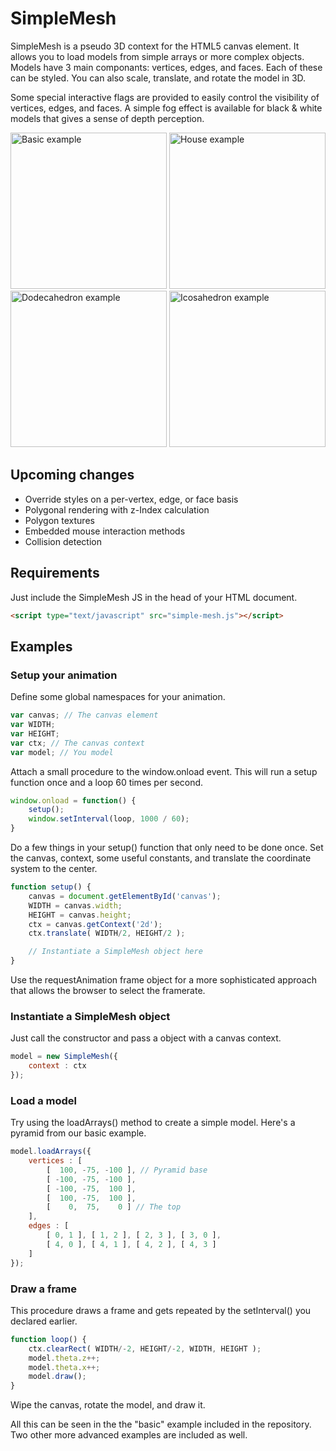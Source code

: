 # SimpleMesh

SimpleMesh is a pseudo 3D context for the HTML5 canvas element. It allows you to load models from simple arrays or more complex objects. Models have 3 main componants: vertices, edges, and faces. Each of these can be styled. You can also scale, translate, and rotate the model in 3D.

Some special interactive flags are provided to easily control the visibility of vertices, edges, and faces. A simple fog effect is available for black & white models that gives a sense of depth perception.

<a href="http://edj-boston.github.io/simple-mesh/examples/basic/"><img width="250" height="250" src="http://edj-boston.github.io/simple-mesh/images/examples-basic.jpg" alt="Basic example" /></a>
<a href="http://edj-boston.github.io/simple-mesh/examples/house/"><img width="250" height="250" src="http://edj-boston.github.io/simple-mesh/images/examples-house.jpg" alt="House example" /></a>
<a href="http://edj-boston.github.io/simple-mesh/examples/dodecahedron/"><img width="250" height="250" src="http://edj-boston.github.io/simple-mesh/images/examples-dodecahedron.jpg" alt="Dodecahedron example" /></a>
<a href="http://edj-boston.github.io/simple-mesh/examples/icosahedron/"><img width="250" height="250" src="http://edj-boston.github.io/simple-mesh/images/examples-icosahedron.jpg" alt="Icosahedron example" /></a>


## Upcoming changes

 * Override styles on a per-vertex, edge, or face basis
 * Polygonal rendering with z-Index calculation
 * Polygon textures
 * Embedded mouse interaction methods
 * Collision detection


## Requirements

Just include the SimpleMesh JS in the head of your HTML document.

```html
<script type="text/javascript" src="simple-mesh.js"></script>
```


## Examples

### Setup your animation

Define some global namespaces for your animation.

```js
var canvas; // The canvas element
var WIDTH;
var HEIGHT;
var ctx; // The canvas context
var model; // You model
```

Attach a small procedure to the window.onload event. This will run a setup function once and a loop 60 times per second.

```js
window.onload = function() {
	setup();
	window.setInterval(loop, 1000 / 60);
}
```

Do a few things in your setup() function that only need to be done once. Set the canvas, context, some useful constants, and translate the coordinate system to the center.

```js
function setup() {
	canvas = document.getElementById('canvas');
	WIDTH = canvas.width;
	HEIGHT = canvas.height;
	ctx = canvas.getContext('2d');
	ctx.translate( WIDTH/2, HEIGHT/2 );

	// Instantiate a SimpleMesh object here
}
```

Use the requestAnimation frame object for a more sophisticated approach that allows the browser to select the framerate.


### Instantiate a SimpleMesh object

Just call the constructor and pass a object with a canvas context.

```js
model = new SimpleMesh({
	context : ctx
});
```


### Load a model

Try using the loadArrays() method to create a simple model. Here's a pyramid from our basic example.

```js
model.loadArrays({
	vertices : [
		[  100, -75, -100 ], // Pyramid base
		[ -100, -75, -100 ],
		[ -100, -75,  100 ],
		[  100, -75,  100 ],
		[    0,  75,    0 ] // The top
	],
	edges : [
		[ 0, 1 ], [ 1, 2 ], [ 2, 3 ], [ 3, 0 ],
		[ 4, 0 ], [ 4, 1 ], [ 4, 2 ], [ 4, 3 ]
	]
});
```


### Draw a frame
This procedure draws a frame and gets repeated by the setInterval() you declared earlier.

```js
function loop() {
	ctx.clearRect( WIDTH/-2, HEIGHT/-2, WIDTH, HEIGHT );
	model.theta.z++;
	model.theta.x++;
	model.draw();
}
```

Wipe the canvas, rotate the model, and draw it.

All this can be seen in the the "basic" example included in the repository. Two other more advanced examples are included as well.
